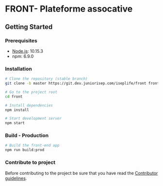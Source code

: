 # FRONT- Plateforme assocative

## Getting Started

### Prerequisites

- [Node.js](https://nodejs.org/): 10.15.3
- npm: 6.9.0

### Installation

```bash
# Clone the repository (stable branch)
git clone -b master https://git.dev.juniorisep.com/iseplife/front front

# Go to the project root
cd front

# Install dependencies
npm install

# Start development server
npm start
```

### Build - Production

```bash
# Build the front-end app
npm run build:prod
```

### Contribute to project

Before contributing to the project be sure that you have read the [Contributor guidelines](CONTRIBUTING.md).

